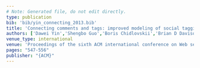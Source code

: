 ```yaml
---
# Note: Generated file, do not edit directly.
type: publication
bib: 'bib/yin_connecting_2013.bib'
title: 'Connecting comments and tags: improved modeling of social tagging systems'
authors: ['Dawei Yin','Shengbo Guo','Boris Chidlovskii','Brian D Davison',"C\\'edric Archambeau",'Guillaume Bouchard']
venue_type: international
venue: 'Proceedings of the sixth ACM international conference on Web search and data mining'
pages: "547-556"
publisher: "{ACM}"
---
```

